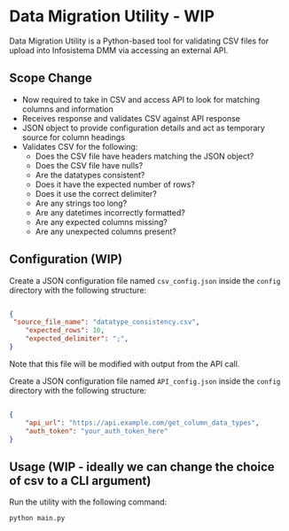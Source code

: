 # Data Migration Utility - WIP

Data Migration Utility is a Python-based tool for validating CSV files for upload into Infosistema DMM via accessing an external API. 

## Scope Change

- Now required to take in CSV and access API to look for matching columns and information
- Receives response and validates CSV against API response
- JSON object to provide configuration details and act as temporary source for column headings
- Validates CSV for the following:
    - Does the CSV file have headers matching the JSON object?
    - Does the CSV file have nulls?
    - Are the datatypes consistent?
    - Does it have the expected number of rows?
    - Does it use the correct delimiter?
    - Are any strings too long?
    - Are any datetimes incorrectly formatted?
    - Are any expected columns missing?
    - Are any unexpected columns present?

## Configuration (WIP)

Create a JSON configuration file named `csv_config.json` inside the `config` directory with the following structure:

```json

{
 "source_file_name": "datatype_consistency.csv",
    "expected_rows": 10,
    "expected_delimiter": ";",
}

```

Note that this file will be modified with output from the API call. 

Create a JSON configuration file named `API_config.json` inside the `config` directory with the following structure:

```json

{
    "api_url": "https://api.example.com/get_column_data_types",
    "auth_token": "your_auth_token_here"
}


```


## Usage (WIP - ideally we can change the choice of csv to a CLI argument)

Run the utility with the following command:

```python
python main.py
```
